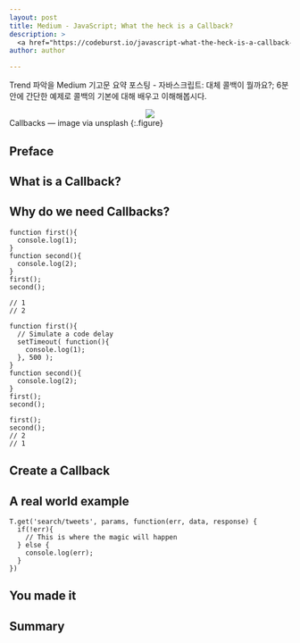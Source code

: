 ```yaml
---
layout: post
title: Medium - JavaScript; What the heck is a Callback?
description: >
  <a href="https://codeburst.io/javascript-what-the-heck-is-a-callback-aba4da2deced">원문 - Brandon Morelli</a>
author: author

---
```

Trend 파악을 Medium 기고문 요약 포스팅 - 자바스크립트: 대체 콜백이 뭘까요?; 6분안에 간단한 예제로 콜백의 기본에 대해 배우고 이해해봅시다.
<center>
<img src="https://miro.medium.com/max/10368/1*pWGJIKats-zuumA3RQNEWQ.jpeg"/>
</center>
Callbacks — image via unsplash
{:.figure}

## Preface

## What is a Callback?

## Why do we need Callbacks?

```
function first(){
  console.log(1);
}
function second(){
  console.log(2);
}
first();
second();

```

```
// 1
// 2
```

```
function first(){
  // Simulate a code delay
  setTimeout( function(){
    console.log(1);
  }, 500 );
}
function second(){
  console.log(2);
}
first();
second();
```

```
first();
second();
// 2
// 1
```

## Create a Callback

## A real world example

```
T.get('search/tweets', params, function(err, data, response) {
  if(!err){
    // This is where the magic will happen
  } else {
    console.log(err);
  }
})
```

## You made it

## Summary
